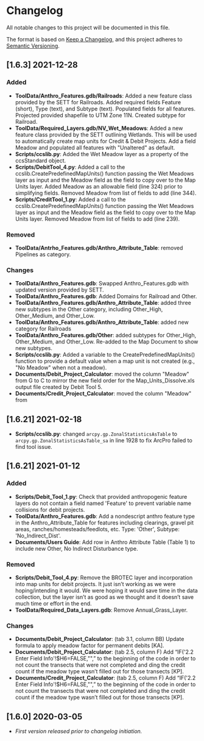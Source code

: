# Changelog
All notable changes to this project will be documented in this file.

The format is based on [Keep a Changelog](https://keepachangelog.com/en/1.0.0/), and this project adheres to [Semantic Versioning](https://semver.org/spec/v2.0.0.html).

## [1.6.3] 2021-12-28

### Added

* **ToolData/Anthro_Features.gdb/Railroads**: Added a new feature class provided by the SETT for Railroads. Added required fields Feature (short), Type (text), and Subtype (text). Populated fields for all features. Projected provided shapefile to UTM Zone 11N. Created subtype for Railroad. 
* **ToolData/Required_Layers.gdb/NV_Wet_Meadows**: Added a new feature class provided by the SETT outlining Wetlands. This will be used to automatically create map units for Credit & Debit Projects. Add a field Meadow and populated all features with "Unaltered" as default.
* **Scripts/ccslib.py**: Added the Wet Meadow layer as a property of the ccsStandard object.
* **Scripts/DebitTool_4.py**: Added a call to the ccslib.CreatePredefinedMapUnits() function passing the Wet Meadows layer as input and the Meadow field as the field to copy over to the Map Units layer. Added Meadow as an allowable field (line 324) prior to simplifying fields. Removed Meadow from list of fields to add (line 344).
* **Scripts/CreditTool_1.py**: Added a call to the ccslib.CreatePredefinedMapUnits() function passing the Wet Meadows layer as input and the Meadow field as the field to copy over to the Map Units layer. Removed Meadow from list of fields to add (line 239).

### Removed

* **ToolData/Antrho_Features.gdb/Anthro_Attribute_Table**: removed Pipelines as category. 

### Changes

* **ToolData/Anthro_Features.gdb**: Swapped Anthro_Features.gdb with updated version provided by SETT.
* **ToolData/Anthro_Features.gdb**: Added Domains for Railroad and Other.
* **ToolData/Anthro_Features.gdb/Anthro_Attribute_Table**: added three new subtypes in the Other category, including Other_High, Other_Medium, and Other_Low. 
* **ToolData/Anthro_Features.gdb/Anthro_Attribute_Table**: added new category for Railroads
* **ToolData/Anthro_Features.gdb/Other**: added subtypes for Other_High, Other_Medium, and Other_Low. Re-added to the Map Document to show new subtypes.
* **Scripts/ccslib.py**: Added a variable to the CreatePredefinedMapUnits() function to provide a default value when a map unit is not created (e.g., "No Meadow" when not a meadow).
* **Documents/Debit_Project_Calculator**: moved the column "Meadow" from G to C to mirror the new field order for the Map_Units_Dissolve.xls output file created by Debit Tool 5.
* **Documents/Credit_Project_Calculator**: moved the column "Meadow" from 

## [1.6.21] 2021-02-18

* **Scripts/ccslib.py**: changed `arcpy.gp.ZonalStatisticsAsTable` to `arcpy.gp.ZonalStatisticsAsTable_sa` in line 1928 to fix ArcPro failed to find tool issue.

## [1.6.21] 2021-01-12

### Added

* **Scripts/Debit_Tool_1.py**: Check that provided anthropogenic feature layers do not contain a field named 'Feature' to prevent variable name collisions for debit projects.
* **ToolData/Anthro_Features.gdb**: Add a nondescript anthro feature type in the Anthro_Attribute_Table for features including clearings, gravel pit areas, ranches/homesteads/feedlots, etc. Type: 'Other', Subtype: 'No_Indirect_Dist'.
* **Documents/Users Guide**: Add row in Anthro Attribute Table (Table 1) to include new Other, No Indirect Disturbance type.

### Removed

* **Scripts/Debit_Tool_4.py**: Remove the BROTEC layer and incorporation into map units for debit projects. It just isn’t working as we were hoping/intending it would. We were hoping it would save time in the data collection, but the layer isn’t as good as we thought and it doesn’t save much time or effort in the end.
* **ToolData/Required_Data_Layers.gdb**: Remove Annual_Grass_Layer.

### Changes

* **Documents/Debit_Project_Calculator**: (tab 3.1, column BB) Update formula to apply meadow factor for permanent debits [KA].
* **Documents/Debit_Project_Calculator**: (tab 2.5, column F) Add “IF('2.2 Enter Field Info'!$H6=FALSE,"",” to the beginning of the code in order to not count the transects that were not completed and ding the credit count if the meadow type wasn’t filled out for those transects [KP].
* **Documents/Credit_Project_Calculator**: (tab 2.5, column F) Add “IF('2.2 Enter Field Info'!$H6=FALSE,"",” to the beginning of the code in order to not count the transects that were not completed and ding the credit count if the meadow type wasn’t filled out for those transects [KP].

## [1.6.0] 2020-03-05
* *First version released prior to changelog initiation.*



